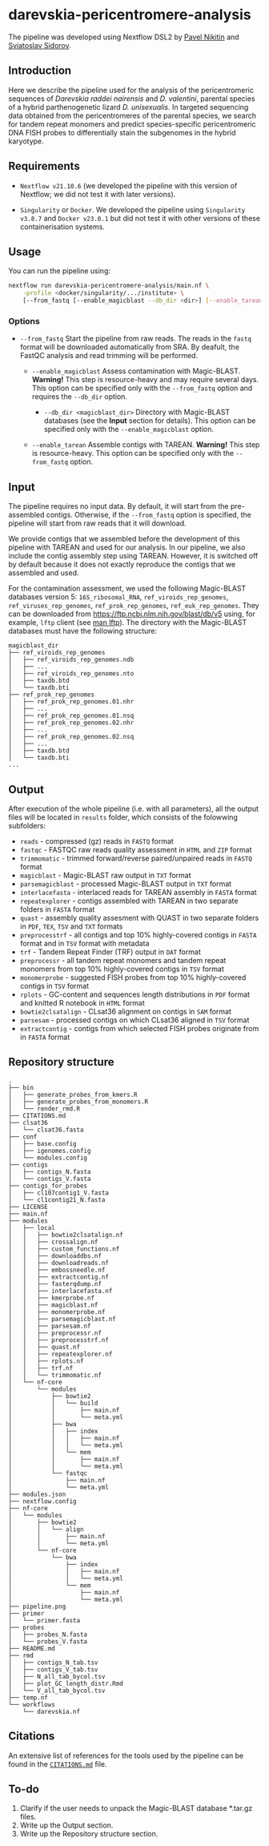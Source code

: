 # darevskia-pericentromere-analysis

The pipeline was developed using Nextflow DSL2 by [Pavel Nikitin](https://github.com/nikitin-p) and [Sviatoslav Sidorov](https://github.com/sidorov-si).

## Introduction

Here we describe the pipeline used for the analysis of the pericentromeric sequences of _Darevskia raddei nairensis_ and _D. valentini_, parental species of a hybrid parthenogenetic lizard _D. unisexualis_. In targeted sequencing data obtained from the pericentromeres of the parental species, we search for tandem repeat monomers and predict species-specific pericentromeric DNA FISH probes to differentially stain the subgenomes in the hybrid karyotype.

## Requirements

* `Nextflow v21.10.6` (we developed the pipeline with this version of Nextflow; we did not test it with later versions).

* `Singularity` or `Docker`. We developed the pipeline using `Singularity v3.8.7` and `Docker v23.0.1` but did not test it with other versions of these containerisation systems.

## Usage

You can run the pipeline using:

```bash
nextflow run darevskia-pericentromere-analysis/main.nf \
    -profile <docker/singularity/.../institute> \
    [--from_fastq [--enable_magicblast --db_dir <dir>] [--enable_tarean]]
```

### Options

* `--from_fastq` Start the pipeline from raw reads. The reads in the `fastq` format will be downloaded automatically from SRA. By deafult, the FastQC analysis and read trimming will be performed.

    * `--enable_magicblast` Assess contamination with Magic-BLAST. **Warning!** This step is resource-heavy and may require several days. This option can be specified only with the `--from_fastq` option and requires the `--db_dir` option.

        * `--db_dir <magicblast_dir>` Directory with Magic-BLAST databases (see the **Input** section for details). This option can be specified only with the `--enable_magicblast` option.

    * `--enable_tarean` Assemble contigs with TAREAN. **Warning!** This step is resource-heavy. This option can be specified only with the `--from_fastq` option.

## Input

The pipeline requires no input data. By default, it will start from the pre-assembled contigs. Otherwise, if the `--from_fastq` option is specified, the pipeline will start from raw reads that it will download.

We provide contigs that we assembled before the development of this pipeline with TAREAN and used for our analysis. In our pipeline, we also include the contig assembly step using TAREAN. However, it is switched off by default because it does not exactly reproduce the contigs that we assembled and used.

For the contamination assessment, we used the following Magic-BLAST databases version 5: `16S_ribosomal_RNA`, `ref_viroids_rep_genomes`, `ref_viruses_rep_genomes`, `ref_prok_rep_genomes`, `ref_euk_rep_genomes`. They can be downloaded from https://ftp.ncbi.nlm.nih.gov/blast/db/v5 using, for example, `lftp` client (see [man lftp](https://linux.die.net/man/1/lftp)). The directory with the Magic-BLAST databases must have the following structure:

```
magicblast_dir
├── ref_viroids_rep_genomes
│   ├── ref_viroids_rep_genomes.ndb
│   ├── ...
│   ├── ref_viroids_rep_genomes.nto
│   ├── taxdb.btd
│   └── taxdb.bti
├── ref_prok_rep_genomes
│   ├── ref_prok_rep_genomes.01.nhr
│   ├── ...
│   ├── ref_prok_rep_genomes.01.nsq
│   ├── ref_prok_rep_genomes.02.nhr
│   ├── ...
│   ├── ref_prok_rep_genomes.02.nsq
│   ├── ...
│   ├── taxdb.btd
│   └── taxdb.bti
...
```

## Output

After execution of the whole pipeline (i.e. with all parameters), all the output files will be located in `results` folder, which consists of the folowwing subfolders:
* `reads` - compressed (gz) reads in `FASTQ` format
* `fastqc` - FASTQC raw reads quality assessment in `HTML` and `ZIP` format
* `trimmomatic` - trimmed forward/reverse paired/unpaired reads in `FASTQ` format
* `magicblast` - Magic-BLAST raw output in `TXT` format
* `parsemagicblast` - processed Magic-BLAST output in `TXT` format
* `interlacefasta` - interlaced reads for TAREAN assembly in `FASTA` format
* `repeatexplorer` - contigs assembled with TAREAN in two separate folders in `FASTA` format
* `quast` - assembly quality assesment with QUAST in two separate folders in `PDF`, `TEX`, `TSV` and `TXT` formats
* `preprocesstrf` - all contigs and top 10% highly-covered contigs in `FASTA` format and in `TSV` format with metadata
* `trf` - Tandem Repeat Finder (TRF) output in `DAT` format
* `preprocessr` - all tandem repeat monomers and tandem repeat monomers from top 10% highly-covered contigs in `TSV` format
* `monomerprobe` - suggested FISH probes from top 10% highly-covered contigs in `TSV` format
* `rplots` - GC-content and sequences length distributions in `PDF` format and knitted R notebook in `HTML` format
* `bowtie2clsatalign` - CLsat36 alignment on contigs in `SAM` format
* `parsesam` - processed contigs on which CLsat36 aligned in `TSV` format
* `extractcontig` - contigs from which selected FISH probes originate from in `FASTA` format

## Repository structure

```
.
├── bin
│   ├── generate_probes_from_kmers.R
│   ├── generate_probes_from_monomers.R
│   └── render_rmd.R
├── CITATIONS.md
├── clsat36
│   └── clsat36.fasta
├── conf
│   ├── base.config
│   ├── igenomes.config
│   └── modules.config
├── contigs
│   ├── contigs_N.fasta
│   └── contigs_V.fasta
├── contigs_for_probes
│   ├── cl107contig1_V.fasta
│   └── cl1contig21_N.fasta
├── LICENSE
├── main.nf
├── modules
│   ├── local
│   │   ├── bowtie2clsatalign.nf
│   │   ├── crossalign.nf
│   │   ├── custom_functions.nf
│   │   ├── downloaddbs.nf
│   │   ├── downloadreads.nf
│   │   ├── embossneedle.nf
│   │   ├── extractcontig.nf
│   │   ├── fasterqdump.nf
│   │   ├── interlacefasta.nf
│   │   ├── kmerprobe.nf
│   │   ├── magicblast.nf
│   │   ├── monomerprobe.nf
│   │   ├── parsemagicblast.nf
│   │   ├── parsesam.nf
│   │   ├── preprocessr.nf
│   │   ├── preprocesstrf.nf
│   │   ├── quast.nf
│   │   ├── repeatexplorer.nf
│   │   ├── rplots.nf
│   │   ├── trf.nf
│   │   └── trimmomatic.nf
│   └── nf-core
│       └── modules
│           ├── bowtie2
│           │   └── build
│           │       ├── main.nf
│           │       └── meta.yml
│           ├── bwa
│           │   ├── index
│           │   │   ├── main.nf
│           │   │   └── meta.yml
│           │   └── mem
│           │       ├── main.nf
│           │       └── meta.yml
│           └── fastqc
│               ├── main.nf
│               └── meta.yml
├── modules.json
├── nextflow.config
├── nf-core
│   └── modules
│       ├── bowtie2
│       │   └── align
│       │       ├── main.nf
│       │       └── meta.yml
│       └── nf-core
│           └── bwa
│               ├── index
│               │   ├── main.nf
│               │   └── meta.yml
│               └── mem
│                   ├── main.nf
│                   └── meta.yml
├── pipeline.png
├── primer
│   └── primer.fasta
├── probes
│   ├── probes_N.fasta
│   └── probes_V.fasta
├── README.md
├── rmd
│   ├── contigs_N_tab.tsv
│   ├── contigs_V_tab.tsv
│   ├── N_all_tab_bycol.tsv
│   ├── plot_GC_length_distr.Rmd
│   └── V_all_tab_bycol.tsv
├── temp.nf
└── workflows
    └── darevskia.nf
```

## Citations

An extensive list of references for the tools used by the pipeline can be found in the [`CITATIONS.md`](CITATIONS.md) file.

## To-do

1. Clarify if the user needs to unpack the Magic-BLAST database *.tar.gz files.
2. Write up the Output section.
3. Write up the Repository structure section.
